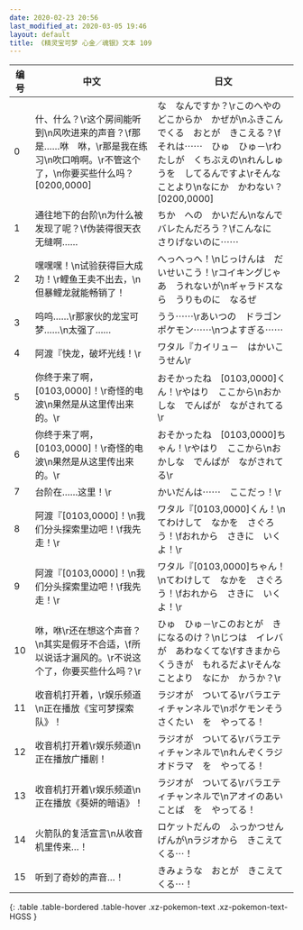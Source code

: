```yaml
---
date: 2020-02-23 20:56
last_modified_at: 2020-03-05 19:46
layout: default
title: 《精灵宝可梦 心金／魂银》文本 109
---
```

| 编号 | 中文 | 日文 |
| ---- | ---- | ---- |
| 0 | 什、什么？\r这个房间能听到\n风吹进来的声音？\f那是……咻　咻，\r那是我在练习\n吹口哨啊。\r不管这个了，\n你要买些什么吗？[0200,0000] | な　なんですか？\rこのへやの　どこからか　かぜが\nふきこんでくる　おとが　きこえる？\fそれは⋯⋯　ひゅ　ひゅ－\rわたしが　くちぶえの\nれんしゅうを　してるんですよ\rそんなことより\nなにか　かわない？[0200,0000] |
| 1 | 通往地下的台阶\n为什么被发现了呢？\f伪装得很天衣无缝啊…… | ちか　への　かいだん\nなんで　バレたんだろう？\fこんなに　さりげないのに⋯⋯ |
| 2 | 嘿嘿嘿！\n试验获得巨大成功！\r鲤鱼王卖不出去，\n但暴鲤龙就能畅销了！ | へっへっへ！\nじっけんは　だいせいこう！\rコイキングじゃあ　うれないが\nギャラドスなら　うりものに　なるぜ |
| 3 | 呜呜……\r那家伙的龙宝可梦……\n太强了…… | うう⋯⋯\rあいつの　ドラゴン　ポケモン⋯⋯\nつよすぎる⋯⋯ |
| 4 | 阿渡『快龙，破坏光线！\r | ワタル『カイリュ－　はかいこうせん\r |
| 5 | 你终于来了啊，[0103,0000]！\r奇怪的电波\n果然是从这里传出来的。\r | おそかったね　[0103,0000]くん！\rやはり　ここから\nおかしな　でんぱが　ながされてる\r |
| 6 | 你终于来了啊，[0103,0000]！\r奇怪的电波\n果然是从这里传出来的。\r | おそかったね　[0103,0000]ちゃん！\rやはり　ここから\nおかしな　でんぱが　ながされてる\r |
| 7 | 台阶在……这里！\r | かいだんは⋯⋯　ここだっ！\r |
| 8 | 阿渡『[0103,0000]！\n我们分头探索里边吧！\f我先走！\r | ワタル『[0103,0000]くん！\nてわけして　なかを　さぐろう！\fおれから　さきに　いくよ！\r |
| 9 | 阿渡『[0103,0000]！\n我们分头探索里边吧！\f我先走！\r | ワタル『[0103,0000]ちゃん！\nてわけして　なかを　さぐろう！\fおれから　さきに　いくよ！\r |
| 10 | 咻，咻\r还在想这个声音？\n其实是假牙不合适，\f所以说话才漏风的。\r不说这个了，你要买些什么吗？\r | ひゅ　ひゅ－\rこのおとが　きになるのけ？\nじつは　イレバが　あわなくてな\fすきまから　くうきが　もれるだよ\rそんなことより　なにか　かうか？\r |
| 11 | 收音机打开着，\r娱乐频道\n正在播放《宝可梦探索队》！ | ラジオが　ついてる\rバラエティチャンネルで\nポケモンそうさくたい　を　やってる！ |
| 12 | 收音机打开着\r娱乐频道\n正在播放广播剧！ | ラジオが　ついてる\rバラエティチャンネルで\nれんぞくラジオドラマ　を　やってる！ |
| 13 | 收音机打开着\r娱乐频道\n正在播放《葵妍的暗语》！ | ラジオが　ついてる\rバラエティチャンネルで\nアオイのあいことば　を　やってる！ |
| 14 | 火箭队的复活宣言\n从收音机里传来…！ | ロケットだんの　ふっかつせんげんが\nラジオから　きこえてくる⋯！ |
| 15 | 听到了奇妙的声音…！ | きみょうな　おとが　きこえてくる⋯！ |
{: .table .table-bordered .table-hover .xz-pokemon-text .xz-pokemon-text-HGSS }